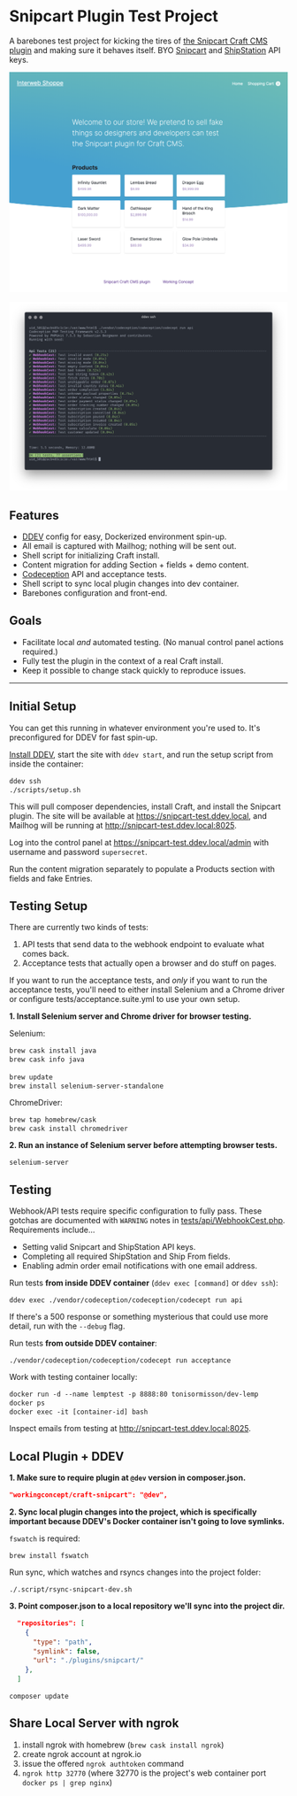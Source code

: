 # Snipcart Plugin Test Project

A barebones test project for kicking the tires of [the Snipcart Craft CMS plugin](https://github.com/workingconcept/snipcart-craft-plugin) and making sure it behaves itself. BYO [Snipcart](https://snipcart.com/) and [ShipStation](https://www.shipstation.com/) API keys.

![Example/testing site.](resources/site-screenshot.png)

![Webhook API tests.](resources/api-test.png)

## Features

- [DDEV](https://github.com/drud/ddev) config for easy, Dockerized environment spin-up.
- All email is captured with Mailhog; nothing will be sent out.
- Shell script for initializing Craft install.
- Content migration for adding Section + fields + demo content.
- [Codeception](https://codeception.com/) API and acceptance tests.
- Shell script to sync local plugin changes into dev container.
- Barebones configuration and front-end.

## Goals

- Facilitate local *and* automated testing. (No manual control panel actions required.)
- Fully test the plugin in the context of a real Craft install.
- Keep it possible to change stack quickly to reproduce issues.

---

## Initial Setup

You can get this running in whatever environment you're used to. It's preconfigured for DDEV for fast spin-up.

[Install DDEV](https://ddev.readthedocs.io/en/stable/#installation), start the site with `ddev start`, and run the setup script from inside the container:

```shell
ddev ssh
./scripts/setup.sh
```

This will pull composer dependencies, install Craft, and install the Snipcart plugin. The site will be available at https://snipcart-test.ddev.local, and Mailhog will be running at http://snipcart-test.ddev.local:8025.

Log into the control panel at https://snipcart-test.ddev.local/admin with username and password `supersecret`.

Run the content migration separately to populate a Products section with fields and fake Entries.

## Testing Setup

There are currently two kinds of tests:

1. API tests that send data to the webhook endpoint to evaluate what comes back.
2. Acceptance tests that actually open a browser and do stuff on pages.

If you want to run the acceptance tests, and *only* if you want to run the acceptance tests, you'll need to either install Selenium and a Chrome driver or configure tests/acceptance.suite.yml to use your own setup.

**1. Install Selenium server and Chrome driver for browser testing.**

Selenium:

```shell
brew cask install java
brew cask info java

brew update
brew install selenium-server-standalone
```

ChromeDriver:

```shell
brew tap homebrew/cask
brew cask install chromedriver
```

**2. Run an instance of Selenium server before attempting browser tests.**

```shell
selenium-server
```

## Testing

Webhook/API tests require specific configuration to fully pass. These gotchas are documented with `WARNING` notes in [tests/api/WebhookCest.php](tests/api/WebhookCest.php). Requirements include...

- Setting valid Snipcart and ShipStation API keys.
- Completing all required ShipStation and Ship From fields.
- Enabling admin order email notifications with one email address.

Run tests **from inside DDEV container** (`ddev exec [command]` or `ddev ssh`):

```shell
ddev exec ./vendor/codeception/codeception/codecept run api
```

If there's a 500 response or something mysterious that could use more detail, run with the `--debug` flag.

Run tests **from outside DDEV container**:

```shell
./vendor/codeception/codeception/codecept run acceptance
```

Work with testing container locally:

```
docker run -d --name lemptest -p 8888:80 tonisormisson/dev-lemp
docker ps
docker exec -it [container-id] bash
```

Inspect emails from testing at http://snipcart-test.ddev.local:8025.

## Local Plugin + DDEV

**1. Make sure to require plugin at `@dev` version in composer.json.**

```json
"workingconcept/craft-snipcart": "@dev",
```

**2. Sync local plugin changes into the project, which is specifically important because DDEV's Docker container isn't going to love symlinks.**

`fswatch` is required:

```shell
brew install fswatch
```

Run sync, which watches and rsyncs changes into the project folder:

```shell
./.script/rsync-snipcart-dev.sh
```

**3. Point composer.json to a local repository we'll sync into the project dir.**

```json
  "repositories": [
    {
      "type": "path",
      "symlink": false,
      "url": "./plugins/snipcart/"
    },
  ]
```

```
composer update
```

## Share Local Server with ngrok

1. install ngrok with homebrew (`brew cask install ngrok`)
2. create ngrok account at ngrok.io
3. issue the offered `ngrok authtoken` command
4. `ngrok http 32770` (where 32770 is the project's web container port `docker ps | grep nginx`)
